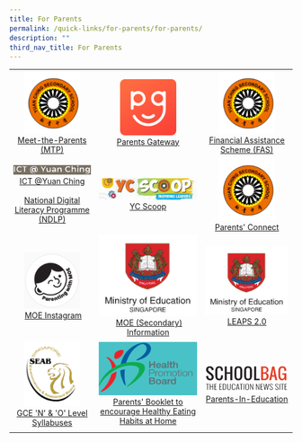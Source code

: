 ```yaml
---
title: For Parents
permalink: /quick-links/for-parents/for-parents/
description: ""
third_nav_title: For Parents
---
```

|  |  |  |
|:--------:|:--------:|:--------:|
| <img src="/images/PC.png" style="width:100px;"/> [Meet-the-Parents (MTP)](https://staging.d3su4wj45hy3j2.amplifyapp.com/quick-links/for-parents/meet-the-parents-mtp-session-2022/)  | <img src="/images/unnamed.png" style="width:100px;"/> <br> [Parents Gateway](https://yuanchingsec.moe.edu.sg/ycss/quick-links/for-parents/parents-gateway) | <img src="/images/PC.png" style="width:100px;"/> [Financial Assistance Scheme (FAS)](https://staging.d3su4wj45hy3j2.amplifyapp.com/others/financial-assistance-scheme-fas) | 
| <img src="/images/ICT%20%20YCSS.png" style="width:200px;"/> <br> [ICT @Yuan Ching](https://sites.google.com/view/hblyuanching/home) <br><Br> [National Digital Literacy Programme (NDLP)](https://staging.d3su4wj45hy3j2.amplifyapp.com/quick-links/for-parents/national-digital-literacy-programme-ndlp/) | <img src="/images/YC%20Scoop%20banner.jpg" style="width:200px;"/> <bR> [YC Scoop](https://staging.d3su4wj45hy3j2.amplifyapp.com/quick-links/for-parents/yc-scoop/) | <img src="/images/PC.png" style="width:100px;"/> [Parents' Connect](https://staging.d3su4wj45hy3j2.amplifyapp.com/quick-links/for-parents/parents-connect/) | 
| <img src="/images/Parenting%20with%20MOE%20IG.png" style="width:100px;"/> <bR>  [MOE Instagram](https://www.instagram.com/parentingwith.moesg/) | <img src="/images/MOE%20logo.png" style="width:200px;"/> <br> [MOE (Secondary) Information](https://www.moe.gov.sg/secondary) | <img src="/images/MOE%20logo.png" style="width:200px;"/> <br> [LEAPS 2.0](https://www.moe.gov.sg/education-in-sg/our-programmes/cca/leaps2-0) | 
| <img src="/images/SEAB.png" style="width:100px;"/> <br> [GCE 'N' & 'O' Level Syllabuses](https://www.seab.gov.sg/) | <img src="/images/HPB.png" style="width:200px;"/> <br> [Parents' Booklet to encourage Healthy Eating Habits at Home](/files/HPB%20HM%20Parents%20Booklet_School_Generic_30%20Mar.pdf) | <img src="/images/SchoolBag.png" style="width:200px;"/> <br> [Parents-In-Education](https://www.schoolbag.edu.sg/) | 
|  | |